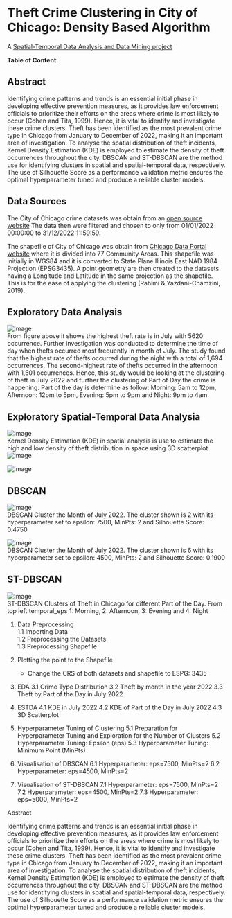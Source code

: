 # Theft Crime Clustering in City of Chicago: Density Based Algorithm
A [Spatial-Temporal Data Analysis and Data Mining project](https://github.com/AlinZohari/STDM/blob/main/chicago.ipynb)

**Table of Content**

## Abstract
Identifying crime patterns and trends is an essential initial phase in developing effective prevention measures, as it provides law enforcement officials to prioritize their efforts on the areas where crime is most likely to occur (Cohen and Tita, 1999). Hence, it is vital to identify and investigate these crime clusters. Theft has been identified as the most prevalent crime type in Chicago from January to December of 2022, making it an important area of investigation. To analyse the spatial distribution of theft incidents, Kernel Density Estimation (KDE) is employed to estimate the density of theft occurrences throughout the city. DBSCAN and ST-DBSCAN are the method use for identifying clusters in spatial and spatial-temporal data, respectively. The use of Silhouette Score as a performance validation metric ensures the optimal hyperparameter tuned and produce a reliable cluster models.

## Data Sources 
The City of Chicago crime datasets was obtain from an [open source website](https://data.cityofchicago.org/Public-Safety/Crimes-2001-to-Present/ijzp-q8t2)
The data then were filtered and chosen to only from 01/01/2022 00:00:00 to 31/12/2022 11:59:59.

The shapefile of City of Chicago was obtain from [Chicago Data Portal website](https://data.cityofchicago.org/Facilities-Geographic-Boundaries/Boundaries-Community-Areas-current-/cauq-8yn6) where it is divided into 77 Community Areas.
This shapefile was initially  in WGS84 and it is converted to State Plane Illinois East NAD 1984 Projection (EPSG3435). 
A point geometry are then created to the datasets having a Longitude and Latitude in the same projection as the shapefile. 
This is for the ease of applying the clustering (Rahimi & Yazdani-Chamzini, 2019).

## Exploratory Data Analysis
![image](https://github.com/AlinZohari/STDM/assets/89179323/05e23de0-0bef-45fc-9b85-5f619d100888) <br>
From figure above it shows the highest theft rate is in July with 5620 occurrence. Further investigation was conducted to determine the time of day when thefts occurred most frequently in month of July. 
The study found that the highest rate of thefts occurred during the night with a total of 1,694 occurrences. The second-highest rate of thefts occurred in the afternoon with 1,501 occurrences. Hence, this study would be looking at the clustering of theft in July 2022 and further the clustering of Part of Day the crime is happening.
Part of the day is determine as follow:
Morning: 5am to 12pm, Afternoon: 12pm to 5pm, Evening: 5pm to 9pm and Night: 9pm to 4am.

## Exploratory Spatial-Temporal Data Analysia
![image](https://github.com/AlinZohari/STDM/assets/89179323/5b296e15-8d62-4ba3-a7cb-8d3ba7ee1911)<br>
Kernel Density Estimation (KDE) in spatial analysis is use to estimate the high and low density of theft distribution in space using 3D scatterplot
![image](https://github.com/AlinZohari/STDM/assets/89179323/1afde2de-92bf-4bf9-8d1b-1105754371aa)<br>

![image](https://github.com/AlinZohari/STDM/assets/89179323/bd305633-b34a-45fd-9964-49dcd73bf0c2)<br>

## DBSCAN
![image](https://github.com/AlinZohari/STDM/assets/89179323/07fc61ec-8bc7-4496-bd34-25b88abf6465)<br>
DBSCAN Cluster the Month of July 2022. The cluster shown is 2 with its hyperparameter set to epsilon: 7500, MinPts: 2 and Silhouette Score: 0.4750

![image](https://github.com/AlinZohari/STDM/assets/89179323/eee2bf28-fdd9-4596-8b6e-12802751a15c)<br>
DBSCAN Cluster the Month of July 2022. The cluster shown is 6 with its hyperparameter set to epsilon: 4500, MinPts: 2 and Silhouette Score: 0.1900

## ST-DBSCAN
![image](https://github.com/AlinZohari/STDM/assets/89179323/a56f19a0-fd46-476c-8ecb-3967ad1bbc09)<br>
ST-DBSCAN Clusters of Theft in Chicago for different Part of the Day. From top left temporal_eps 1: Morning, 2: Afternoon, 3: Evening and 4: Night




1. Data Preprocessing<br>
    1.1 Importing Data<br>
    1.2 Preprocessing the Datasets<br>
    1.3 Preprocessing Shapefile<br>
    
2. Plotting the point to the Shapefile
    - Change the CRS of both datasets and shapefile to ESPG: 3435
3. EDA
    3.1 Crime Type Distribution
    3.2 Theft by month in the year 2022
    3.3 Theft by Part of the Day in July 2022
4. ESTDA
    4.1 KDE in July 2022
    4.2 KDE of Part of the Day in July 2022
    4.3 3D Scatterplot 
5. Hyperparameter Tuning of Clustering
    5.1 Preparation for Hyperparameter Tuning and Exploration for the Number of Clusters
    5.2 Hyperparameter Tuning: Epsilon (eps)
    5.3 Hyperparameter Tuning: Minimum Point (MinPts)
6. Visualisation of DBSCAN
    6.1 Hyperparameter: eps=7500, MinPts=2
    6.2 Hyperparameter: eps=4500, MinPts=2
7. Visualisation of ST-DBSCAN
    7.1 Hyperparameter: eps=7500, MinPts=2
    7.2 Hyperparameter: eps=4500, MinPts=2
    7.3 Hyperparameter: eps=5000, MinPts=2
   
  



Abstract

Identifying crime patterns and trends is an essential initial phase in developing effective prevention measures, as it provides law enforcement officials to prioritize their efforts on the areas where crime is most likely to occur (Cohen and Tita, 1999). Hence, it is vital to identify and investigate these crime clusters. Theft has been identified as the most prevalent crime type in Chicago from January to December of 2022, making it an important area of investigation. To analyse the spatial distribution of theft incidents, Kernel Density Estimation (KDE) is employed to estimate the density of theft occurrences throughout the city. DBSCAN and ST-DBSCAN are the method use for identifying clusters in spatial and spatial-temporal data, respectively. The use of Silhouette Score as a performance validation metric ensures the optimal hyperparameter tuned and produce a reliable cluster models.
